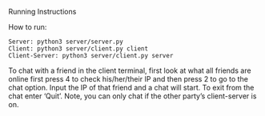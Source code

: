 Running Instructions

How to run: 
```
Server: python3 server/server.py 
Client: python3 server/client.py client 
Client-Server: python3 server/client.py server
```

To chat with a friend in the client terminal, first look at what all friends are online first press 4 to check his/her/their IP and then press 2 to go to the chat option. Input the IP of that friend and a chat will start. To exit from the chat enter ‘Quit’. Note, you can only chat if the other party’s client-server is on.
